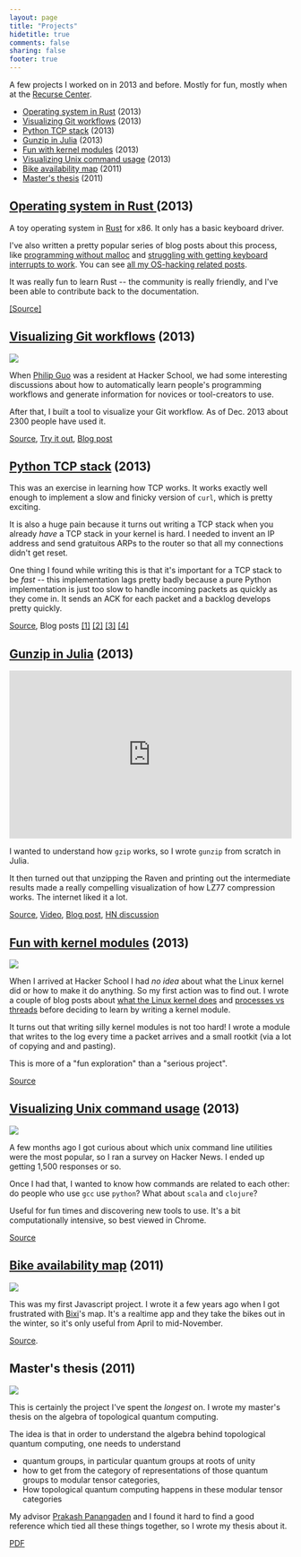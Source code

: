 ```yaml
---
layout: page
title: "Projects"
hidetitle: true
comments: false
sharing: false
footer: true
---
```


A few projects I worked on in 2013 and before. Mostly  for fun, mostly when at the [Recurse Center](https://recurse.com).

* [Operating system in Rust](#os-rust) (2013)
* [Visualizing Git workflows](#visualizing-git) (2013)
* [Python TCP stack](#python-tcp-stack) (2013)
* [Gunzip in Julia](#gunzip-in-julia) (2013)
* [Fun with kernel modules](#kernel-module-fun) (2013)
* [Visualizing Unix command usage](#unix-command-survey) (2013)
* [Bike availability map](#bixi-map) (2011)
* [Master's thesis](#masters-thesis) (2011)

<h2>
    <a name="os-rust" class="anchor"> </a>
    <a href="http://github.com/jvns/rustboot"> Operating system in Rust </a> (2013)
</h2>

A toy operating system in [Rust](http://rust-lang.com) for x86. It
only has a basic keyboard driver.

I've also written a pretty popular series of blog posts about this
process, like
[programming without malloc](http://jvns.ca/blog/2013/12/03/day-36-programming-without-malloc/)
and
[struggling with getting keyboard interrupts to work](http://jvns.ca/blog/2013/12/04/day-37-how-a-keyboard-works/).
You can see
[all my OS-hacking related posts](http://jvns.ca/blog/categories/kernel/).

It was really fun to learn Rust -- the community is really friendly, and
I've been able to contribute back to the documentation.

[[Source]](http://github.com/jvns/rustboot)

<h2>
    <a name="visualizing-git" class="anchor"> </a>
    <a href="http://visualize-your-git.herokuapp.com"> Visualizing Git workflows</a> (2013)
</h2>

[<img src="/images/selenamarie.png">](http://visualize-your-git.herokuapp.com/display/223/sparse)

When [Philip Guo](http://www.pgbovine.net/) was a resident at Hacker
School, we had some interesting discussions about how to automatically
learn people's programming workflows and generate information for
novices or tool-creators to use.

After that, I built a tool to visualize your Git workflow. As of Dec.
2013 about 2300 people have used it.

[Source](https://github.com/jvns/git-workflow),
[Try it out](http://visualize-your-git.herokuapp.com),
[Blog post](http://jvns.ca/blog/2013/11/13/day-27-magic-testing-functions/)


<h2>
    <a name="python-tcp-stack" class="anchor"> </a>
    <a href="https://github.com/jvns/teeceepee">Python TCP stack</a> (2013)
</h2>

This was an exercise in learning how TCP works. It works exactly
well enough to implement a slow and finicky version of `curl`, which
is pretty exciting.

It is also a huge pain because it turns out writing a TCP stack when
you already *have* a TCP stack in your kernel is hard. I needed to
invent an IP address and send gratuitous ARPs to the router so that
all my connections didn't get reset.

One thing I found while writing this is that it's important for a TCP
stack to be *fast* -- this implementation lags pretty badly because a
pure Python implementation is just too slow to handle incoming packets
as quickly as they come in. It sends an ACK for each packet and a
backlog develops pretty quickly.

[Source](https://github.com/jvns/teeceepee), Blog posts [[1]](http://jvns.ca/blog/2013/11/06/day-23-started-writing-a-socket-library/)
[[2]](http://jvns.ca/blog/2013/11/07/day-24-unit-testing-this-tcp-library/)
[[3]](http://jvns.ca/blog/2013/11/12/day-25-ack-all-the-things/)
[[4]](http://jvns.ca/blog/2013/11/12/day-26-trying-to-describe-the-tcp-state-machine/)

<h2>
    <a name="gunzip-in-julia" class="anchor"> </a>
    <a href="http://github.com/jvns/gzip.jl">Gunzip in Julia</a> (2013)
</h2>

<iframe width="100%" height="300" src="http://www.youtube.com/embed/SWBkneyTyPU" frameborder="0" allowfullscreen></iframe>

I wanted to understand how `gzip` works, so I wrote `gunzip` from
scratch in Julia.

It then turned out that unzipping the Raven and printing out the
intermediate results made a really compelling visualization of how
LZ77 compression works. The internet liked it a lot.

[Source](http://github.com/jvns/gzip.jl),
[Video](http://www.youtube.com/SWBkneyTyPU),
[Blog post](http://jvns.ca/blog/2013/10/24/day-16-gzip-plus-poetry-equals-awesome/), 
[HN discussion](https://news.ycombinator.com/item?id=6609586)

<h2>
    <a name="kernel-module-fun" class="anchor"> </a>
    <a href="https://github.com/jvns/kernel-module-fun">Fun with kernel modules</a> (2013)
</h2>

[<img src="/images/rootkit.png">](https://github.com/jvns/kernel-module-fun)

When I arrived at Hacker School I had *no idea* about what the Linux
kernel did or how to make it do anything. So my first action was to
find out. I wrote a couple of blog posts about
[what the Linux kernel does](http://jvns.ca/blog/2013/10/02/day-3-what-does-the-linux-kernel-even-do/)
and
[processes vs threads](http://jvns.ca/blog/2013/10/04/day-4-processes-vs-threads/)
before deciding to learn by writing a kernel module.

It turns out that writing silly kernel modules is not too hard! I
wrote a module that writes to the log every time a packet arrives and
a small rootkit (via a lot of copying and and pasting).

This is more of a "fun exploration" than a "serious project".

[Source](https://github.com/jvns/kernel-module-fun)


<h2>
    <a name="unix-command-survey" class="anchor"> </a>
    <a href="http://jvns.ca/projects/unix-command-survey/graph.html"> Visualizing Unix command usage</a> (2013)
</h2>

[<img src="/images/command-graph-small.png">](http://jvns.ca/projects/unix-command-survey/graph.html)

A few months ago I got curious about which unix command line utilities
were the most popular, so I ran a survey on Hacker News. I ended up
getting 1,500 responses or so.

Once I had that, I wanted to know how commands are related to each
other: do people who use `gcc` use `python`? What about `scala` and
`clojure`?

Useful for fun times and discovering new tools to use. It's a bit
computationally intensive, so best viewed in Chrome. 

[Source](http://github.com/jvns/unix-command-survey)

<h2>
    <a name="bixi-map" class="anchor"> </a>
    <a href="http://jvns.ca/bixi/map">Bike availability map</a> (2011)
</h2>

[<img src="/images/biximap.png">](http://jvns.ca/bixi/map)

This was my first Javascript project. I wrote it a few years ago when
I got frustrated with [Bixi](http://montreal.bixi.com)'s map. It's a
realtime app and they take the bikes out in the winter, so it's only
useful from April to mid-November.

[Source](http://github.com/jvns/biximap).

<h2>
    <a name="masters-thesis" class="anchor"> </a>
    Master's thesis (2011)
</h2>

[<img src="/images/thesis-picture.png">](http://github.com/jvns/masters-thesis)

This is certainly the project I've spent the *longest* on. I wrote my
master's thesis on the algebra of topological quantum computing.

The idea is that in order to understand the algebra behind topological
quantum computing, one needs to understand

* quantum groups, in particular quantum groups at roots of unity
* how to get from the category of representations of those quantum groups to modular tensor categories, 
* How topological quantum computing happens in these modular tensor categories

My advisor [Prakash Panangaden](http://www.cs.mcgill.ca/~prakash/) and
I found it hard to find a good reference which tied all these things
together, so I wrote my thesis about it.

[PDF](https://github.com/jvns/masters-thesis/raw/master/thesis.pdf)
